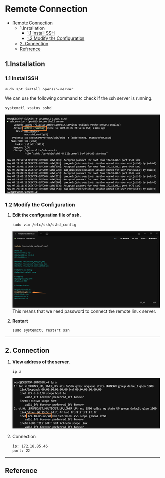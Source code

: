 # Remote Connection

- [Remote Connection](#remote-connection)
    * [1.Installation](#1installation)
        + [1.1 Install SSH](#11-install-ssh)
        + [1.2 Modify the Configuration](#12-modify-the-configuration)
    * [2. Connection](#2-connection)
    * [Reference](#reference)

## 1.Installation

### 1.1 Install SSH

```shell
sudo apt install openssh-server
```

We can use the following command to check if the ssh server is running.

```shell
systemctl status sshd
```

![](./.images/2.3Connect_Remotely-0baf616ea68743c0bbda9e64aa0f4051.png)

### 1.2 Modify the Configuration

1. **Edit the configuration file of ssh.**

    ```shell
    sudo vim /etc/ssh/sshd_config
    ```

   ![](./.images/2.3Connect_Remotely-0f9f951c836e41169da8fc18f73a0fe6.png)
   This means that we need password to connect the remote linux server.

2. **Restart**
    ```shell
    sudo systemctl restart ssh
    ```

***

## 2. Connection

1. **View address of the server.**

   ```shell
   ip a
   ```

   ![](./.images/2.3Connect_Remotely-0a0acd20a3b6427eabe8969161facbcc.png)

2. Connection
   ```shell
   ip: 172.18.85.46
   port: 22
   ```

***

## Reference

